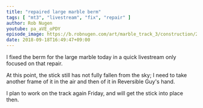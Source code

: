 ```yaml
---
title: "repaired large marble berm"
tags: [ "mt3", "livestream", "fix", "repair" ]
author: Rob Nugen
youtube: pa_aVE_oPDY
episode_image: https://b.robnugen.com/art/marble_track_3/construction/2018/2018_sep_18_fixed_large_marble_berm.jpg
date: 2018-09-18T16:49:47+09:00
---
```


I fixed the berm for the large marble today in a quick livestream only
focused on that repair.

At this point, the stick still has not fully fallen from the sky; I
need to take another frame of it in the air and then of it in
Reversible Guy's hand.

I plan to work on the track again Friday, and will get the stick into
place then.
